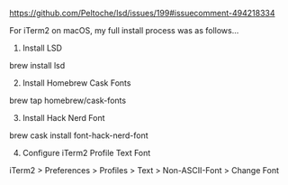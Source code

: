 

https://github.com/Peltoche/lsd/issues/199#issuecomment-494218334

For iTerm2 on macOS, my full install process was as follows…
1. Install LSD

brew install lsd

2. Install Homebrew Cask Fonts

brew tap homebrew/cask-fonts

3. Install Hack Nerd Font

brew cask install font-hack-nerd-font

4. Configure iTerm2 Profile Text Font

iTerm2 > Preferences > Profiles > Text > Non-ASCII-Font > Change Font


